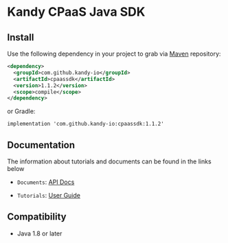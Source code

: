 # Kandy CPaaS Java SDK

## Install

Use the following dependency in your project to grab via [Maven](https://mvnrepository.com) repository:

```xml
<dependency>
  <groupId>com.github.kandy-io</groupId>
  <artifactId>cpaassdk</artifactId>
  <version>1.1.2</version>
  <scope>compile</scope>
</dependency>
```

or Gradle:

```
implementation 'com.github.kandy-io:cpaassdk:1.1.2'
```

## Documentation

The information about tutorials and documents can be found in the links below

* `Documents`: [API Docs](https://kandy-io.github.io/kandy-cpaas-java-sdk/docs)

* `Tutorials`:  [User Guide](https://Kandy-IO.github.io/kandy-cpaas-java-sdk/tutorials/?KANDY=Kandy&KANDYFQDN=oauth-cpaas.att.com#/GetStarted)

## Compatibility

- Java 1.8 or later
